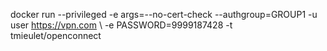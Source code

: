 

docker run --privileged -e args=--no-cert-check --authgroup=GROUP1 -u user  https://vpn.com \ 
-e PASSWORD=9999187428 -t tmieulet/openconnect
